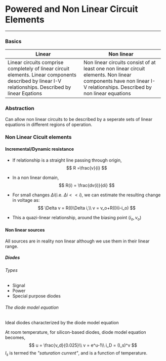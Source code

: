 # Powered and Non Linear Circuit Elements
---

### Basics

  
|Linear   | Non linear |
|---|---|
|  Linear circuits comprise completely of linear circuit elements. Linear components described by linear I-V relationships. Described by linear Eqations| Non linear circuits consist of at least one non linear circuit elements.  Non linear components have non linear I-V relationships. Described by non linear equations |

### Abstraction
Can allow non linear circuits to be described by a seperate sets of linear equations in different regions of operation.

### Non Linear Cicuit elements
#### Incremental/Dynamic resistance
- If relationship is a straight line passing through origin, 
$$
R =\frac{v}{i}
$$
- In a non linear domain, 
$$
R(i) = \frac{dv(i)}{di}
$$

- For small changes $\Delta i$(i.e. $\Delta i << i$), we can estimate the resulting change in voltage as:
$$
\Delta v = R(I)\Delta i,\\
v = v_o+R(I)(i-i_o)
$$ 
- This a quazi-linear relationship, around the biasing point ($i_o, v_o$)

#### Non linear sources
All sources are in reality non linear although we use them in their linear range.

##### Diodes
###### Types
- Signal
- Power
- Special purpose diodes

###### The diode model equation
Ideal diodes characterized by the diode model equation

At room temperature, for silicon-based diodes, diode model equation becomes,
$$
u = \frac{v_d}{0.025}\\
v  = e^u-1\\
i_D = (I_s)^v
$$
$I_s$ is termed the *"saturation current"*, and is a function of temperature.